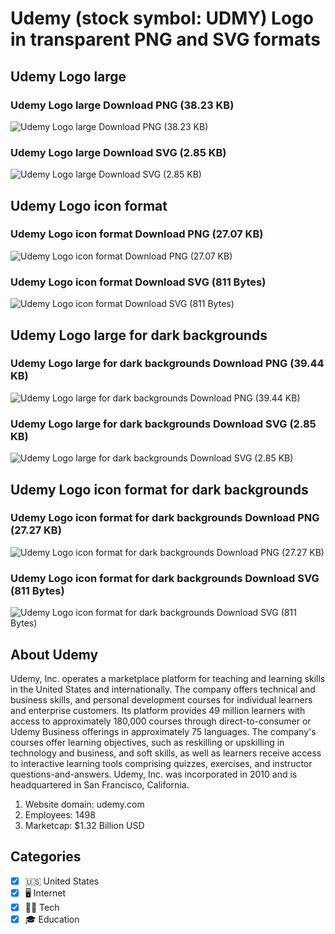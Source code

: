 # Udemy (stock symbol: UDMY) Logo in transparent PNG and SVG formats

## Udemy Logo large

### Udemy Logo large Download PNG (38.23 KB)

![Udemy Logo large Download PNG (38.23 KB)](/img/orig/UDMY_BIG-4415d793.png)

### Udemy Logo large Download SVG (2.85 KB)

![Udemy Logo large Download SVG (2.85 KB)](/img/orig/UDMY_BIG-5b545c40.svg)

## Udemy Logo icon format

### Udemy Logo icon format Download PNG (27.07 KB)

![Udemy Logo icon format Download PNG (27.07 KB)](/img/orig/UDMY-bcb00a64.png)

### Udemy Logo icon format Download SVG (811 Bytes)

![Udemy Logo icon format Download SVG (811 Bytes)](/img/orig/UDMY-b339456d.svg)

## Udemy Logo large for dark backgrounds

### Udemy Logo large for dark backgrounds Download PNG (39.44 KB)

![Udemy Logo large for dark backgrounds Download PNG (39.44 KB)](/img/orig/UDMY_BIG.D-125629a7.png)

### Udemy Logo large for dark backgrounds Download SVG (2.85 KB)

![Udemy Logo large for dark backgrounds Download SVG (2.85 KB)](/img/orig/UDMY_BIG.D-c41fa4f4.svg)

## Udemy Logo icon format for dark backgrounds

### Udemy Logo icon format for dark backgrounds Download PNG (27.27 KB)

![Udemy Logo icon format for dark backgrounds Download PNG (27.27 KB)](/img/orig/UDMY.D-ad1cfee4.png)

### Udemy Logo icon format for dark backgrounds Download SVG (811 Bytes)

![Udemy Logo icon format for dark backgrounds Download SVG (811 Bytes)](/img/orig/UDMY.D-a8045540.svg)

## About Udemy

Udemy, Inc. operates a marketplace platform for teaching and learning skills in the United States and internationally. The company offers technical and business skills, and personal development courses for individual learners and enterprise customers. Its platform provides 49 million learners with access to approximately 180,000 courses through direct-to-consumer or Udemy Business offerings in approximately 75 languages. The company's courses offer learning objectives, such as reskilling or upskilling in technology and business, and soft skills, as well as learners receive access to interactive learning tools comprising quizzes, exercises, and instructor questions-and-answers. Udemy, Inc. was incorporated in 2010 and is headquartered in San Francisco, California.

1. Website domain: udemy.com
2. Employees: 1498
3. Marketcap: $1.32 Billion USD


## Categories
- [x] 🇺🇸 United States
- [x] 🖥️ Internet
- [x] 👩‍💻 Tech
- [x] 🎓 Education

